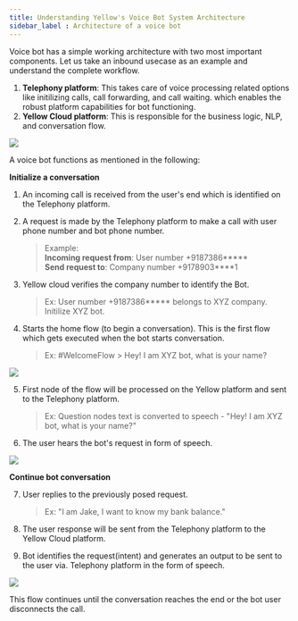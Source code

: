 ```yaml
---
title: Understanding Yellow's Voice Bot System Architecture
sidebar_label : Architecture of a voice bot
---
```



Voice bot has a simple working architecture with two most important components.  Let us take an inbound usecase as an example and understand the complete workflow.

1. **Telephony platform**: This takes care of voice processing related options like initilizing calls, call forwarding, and call waiting. which enables the robust platform capabilities for bot functioning.
2. **Yellow Cloud platform**: This is responsible for the business logic, NLP, and conversation flow. 

![](https://i.imgur.com/ii1yOS5.png)

A voice bot functions as mentioned in the following: 

**Initialize a conversation**

1. An incoming call is received from the user's end which is identified on the Telephony platform. 
2. A request is made by the Telephony platform to make a call with user phone number and bot phone number.

    > Example:    
    >  **Incoming request from**: User number +9187386*****    
    > **Send request to**: Company number +9178903****1

3. Yellow cloud verifies the company number to identify the Bot. 

    > Ex: User number +9187386***** belongs to XYZ company. Initilize XYZ bot. 

4. Starts the home flow (to begin a conversation). This is the first flow which gets executed when the bot starts conversation. 

    > Ex: #WelcomeFlow > Hey! I am XYZ bot, what is your name? 

![](https://i.imgur.com/NIUnZLq.png)

5. First node of the flow will be processed on the Yellow platform and sent to the Telephony platform. 

    > Ex: Question nodes text is converted to speech - "Hey! I am XYZ bot, what is your name?"


6. The user hears the bot's request in form of speech. 

![](https://i.imgur.com/QfKYRS4.png)

**Continue bot conversation**

7. User replies to the previously posed request. 

    > Ex: "I am Jake, I want to know my bank balance."

8. The user response will be sent from the Telephony platform to the Yellow Cloud platform. 
9. Bot identifies the request(intent) and generates an output to be sent to the user via. Telephony platform in the form of speech. 

![](https://i.imgur.com/jA2y1NU.png)

This flow continues until the conversation reaches the end or the bot user disconnects the call. 


